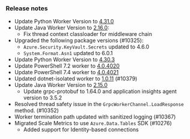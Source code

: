 ### Release notes

<!-- Please add your release notes in the following format:
- My change description (#PR)
-->
- Update Python Worker Version to [4.31.0](https://github.com/Azure/azure-functions-python-worker/releases/tag/4.31.0)
- Update Java Worker Version to [2.16.0](https://github.com/Azure/azure-functions-java-worker/releases/tag/2.16.0):
  - Fix thread context classloader for middleware chain
- Upgraded the following package versions (#10325):
  - `Azure.Security.KeyVault.Secrets` updated to 4.6.0
  - `System.Format.Asn1` updated to 6.0.1
- Update Python Worker Version to [4.30.3](https://github.com/Azure/azure-functions-python-worker/releases/tag/4.30.3)
- Update PowerShell 7.2 worker to [4.0.4020](https://github.com/Azure/azure-functions-powershell-worker/releases/tag/v4.0.4020)
- Update PowerShell 7.4 worker to [4.0.4021](https://github.com/Azure/azure-functions-powershell-worker/releases/tag/v4.0.4021)
- Updated dotnet-isolated worker to [1.0.11](https://github.com/Azure/azure-functions-dotnet-worker/pull/2653) (#10379)
- Update Java Worker Version to [2.15.0](https://github.com/Azure/azure-functions-java-worker/releases/tag/2.15.0)
  - Update grpc-protobuf to 1.64.0 and application insights agent version to 3.5.2
- Resolved thread safety issue in the `GrpcWorkerChannel.LoadResponse` method. (#10352)
- Worker termination path updated with sanitized logging (#10367)
- Migrated Scale Metrics to use `Azure.Data.Tables` SDK (#10276)
  - Added support for Identity-based connections